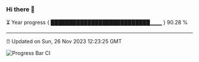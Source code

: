 ### Hi there 👋

⏳ Year progress { ███████████████████████████▁▁▁ } 90.28 %

---

⏰ Updated on Sun, 26 Nov 2023 12:23:25 GMT

![Progress Bar CI](https://github.com/liununu/liununu/workflows/Progress%20Bar%20CI/badge.svg)
